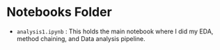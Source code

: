 # Notebooks Folder

- `analysis1.ipynb` : This holds the main notebook where I did my EDA, method chaining, and Data analysis pipeline.

